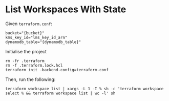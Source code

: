 # List Workspaces With State

Given `terraform.conf`:

```properties
bucket="{bucket}"
kms_key_id="lms_key_id_arn"
dynamodb_table="{dynamodb_table}"
```

Initialise the project

```shell
rm -fr .terraform
rm -f .terraform.lock.hcl
terraform init -backend-config=terraform.conf
```

Then, run the following: 

```
terraform workspace list | xargs -L 1 -I % sh -c 'terraform workspace select % && terraform workspace list | wc -l' sh
```
